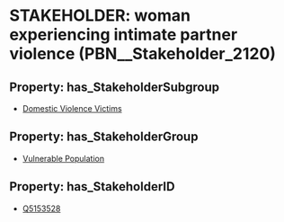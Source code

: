 # STAKEHOLDER: __woman experiencing intimate partner violence__ (PBN__Stakeholder_2120)

## Property: has_StakeholderSubgroup

* [Domestic Violence Victims](PBN__StakeholderSubgroup_90)

## Property: has_StakeholderGroup

* [Vulnerable Population](PBN__StakeholderGroup_6)

## Property: has_StakeholderID

* [Q5153528](Q5153528)

